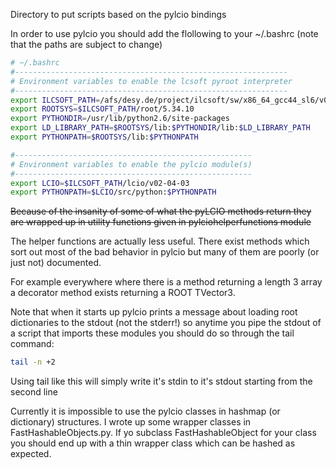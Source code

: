 Directory to put scripts based on the pylcio bindings

In order to use pylcio you should add the flollowing to your ~/.bashrc (note that the paths are subject to change)

```bash
# ~/.bashrc 
#-------------------------------------------------------------
# Environment variables to enable the lcsoft pyroot interpreter
#-------------------------------------------------------------
export ILCSOFT_PATH=/afs/desy.de/project/ilcsoft/sw/x86_64_gcc44_sl6/v01-17-05
export ROOTSYS=$ILCSOFT_PATH/root/5.34.10
export PYTHONDIR=/usr/lib/python2.6/site-packages
export LD_LIBRARY_PATH=$ROOTSYS/lib:$PYTHONDIR/lib:$LD_LIBRARY_PATH
export PYTHONPATH=$ROOTSYS/lib:$PYTHONPATH

#-----------------------------------------------------
# Environment variables to enable the pylcio module(s)
#-----------------------------------------------------
export LCIO=$ILCSOFT_PATH/lcio/v02-04-03
export PYTHONPATH=$LCIO/src/python:$PYTHONPATH
```

~~Because of the insanity of some of what the pyLCIO methods return they are wrapped up in utility functions given in pylciohelperfunctions module~~

The helper functions are actually less useful. There exist methods which sort out most of the bad behavior in pylcio but many of them are poorly (or just not) documented.

For example everywhere where there is a method returning a length 3 array a decorator method exists returning a ROOT TVector3.

Note that when it starts up pylcio prints a message about loading root dictionaries to the stdout (not the stderr!) so anytime you pipe the stdout of a script that imports these modules you should do so through the tail command:

```bash
tail -n +2
```

Using tail like this will simply write it's stdin to it's stdout starting from the second line

Currently it is impossible to use the pylcio classes in hashmap (or dictionary) structures. I wrote up some wrapper classes in FastHashableObjects.py. If yo subclass FastHashableObject for your class you should end up with a thin wrapper class which can be hashed as expected.
